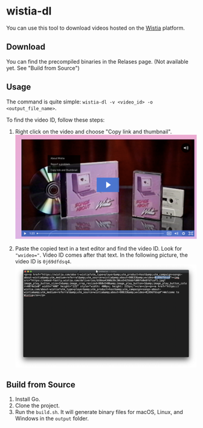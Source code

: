 # wistia-dl
You can use this tool to download videos hosted on the [Wistia](https://wistia.com/) platform.

## Download
You can find the precompiled binaries in the Relases page. (Not available yet. See "Build from Source")
## Usage
The command is quite simple: `wistia-dl -v <video_id> -o <output_file_name>`.

To find the video ID, follow these steps:

1. Right click on the video and choose "Copy link and thumbnail".
![Copy link and thumbnail](./docs/click-on-video.png)

2. Paste the copied text in a text editor and find the video ID. Look for `"wvideo="`. Video ID comes after that text. In the following picture, the video ID is `0j69dfdsq4`.
![Video ID](./docs/video-id.png)


## Build from Source
1. Install Go.
2. Clone the project.
3. Run the `build.sh`. It will generate binary files for macOS, Linux, and Windows in the `output` folder.
